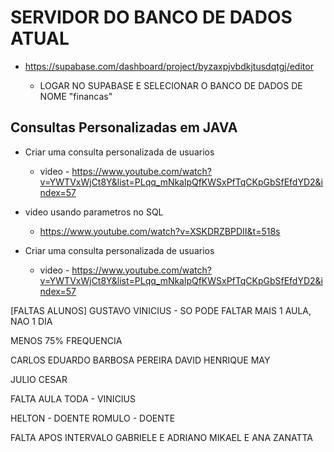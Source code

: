 # SERVIDOR DO BANCO DE DADOS ATUAL
* https://supabase.com/dashboard/project/byzaxpjvbdkjtusdqtgj/editor

   * LOGAR NO SUPABASE E SELECIONAR O BANCO DE DADOS DE NOME "financas"

## Consultas Personalizadas em JAVA 
* Criar uma consulta personalizada de usuarios
     * video - https://www.youtube.com/watch?v=YWTVxWjCt8Y&list=PLqq_mNkalpQfKWSxPfTqCKpGbSfEfdYD2&index=57

* video usando parametros no SQL
     * https://www.youtube.com/watch?v=XSKDRZBPDII&t=518s

* Criar uma consulta personalizada de usuarios
    * video - https://www.youtube.com/watch?v=YWTVxWjCt8Y&list=PLqq_mNkalpQfKWSxPfTqCKpGbSfEfdYD2&index=57

[FALTAS ALUNOS]
GUSTAVO VINICIUS - SO PODE FALTAR MAIS 1 AULA, NAO 1 DIA

MENOS 75% FREQUENCIA

CARLOS EDUARDO BARBOSA PEREIRA 
DAVID HENRIQUE MAY

JULIO CESAR


FALTA AULA TODA - 
VINICIUS

HELTON - DOENTE
ROMULO - DOENTE



FALTA APOS INTERVALO
GABRIELE E ADRIANO 
MIKAEL E ANA ZANATTA


























